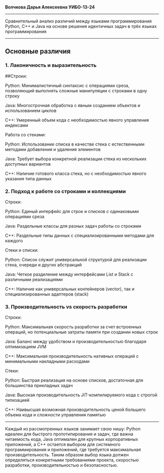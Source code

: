 __**Волчкова Дарья Алексеевна  УИБО-13-24**__
__________________________________________________________
Сравнительный анализ различий между языками программирования Python, C++ и Java на основе решения идентичных задач в трёх языках программирования
__________________________________________________________
##                                                           **Основные различия** 

### 1. Лаконичность и выразительность

##Строки:

Python: Минималистичный синтаксис с операциями среза, позволяющий выполнять сложные манипуляции с строками в одну строку

Java: Многострочная обработка с явным созданием объектов и использованием циклов

C++: Умеренный объем кода с необходимостью явного управления индексами

Работа со стеками:

Python: Использование списка в качестве стека с естественными методами добавления и удаления элементов

Java: Требует выбора конкретной реализации стека из нескольких доступных вариантов

C++: Наличие готового класса стека, но с необходимостью явного указания типа данных

### 2. Подход к работе со строками и коллекциями
Строки:

Python: Единый интерфейс для строк и списков с одинаковыми операциями среза

Java: Раздельные классы для разных задач работы со строками

C++: Раздельные типы данных с специализированными методами для каждого

Стеки и списки:

Python: Список служит универсальной структурой для реализации стека, очереди и других абстракций

Java: Четкое разделение между интерфейсами List и Stack с различными реализациями

C++: Наличие как универсальных контейнеров (vector), так и специализированных адаптеров (stack)

### 3. Производительность vs скорость разработки
Строки:

Python: Максимальная скорость разработки за счет встроенных операций, но потенциальные затраты памяти при создании новых строк

Java: Баланс между удобством и производительностью благодаря оптимизациям JVM

C++: Максимальная производительность нативных операций с минимальными накладными расходами

Стеки:

Python: Быстрая реализация на основе списков, достаточная для большинства прикладных задач

Java: Высокая производительность JIT-компилируемого кода с строгой типизацией

C++: Наивысшая возможная производительность ценой большего объема кода и сложности управления памятью



__________________________________________________________
Каждый из рассмотренных языков занимает свою нишу: Python идеален для быстрого прототипирования и задач, где важна читаемость кода, Java оптимален для крупных корпоративных приложений, а C++ остается выбором для системного программирования и приложений, где требуется максимальная производительность. Таким образом выбор языка должен определяться конкретными требованиями проекта, скоростью разработки, производительностью и безопасностью.

